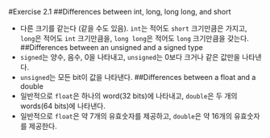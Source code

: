 #Exercise 2.1
##Differences between int, long, long long, and short
- 다른 크기를 같는다 (같을 수도 있음). `int`는 적어도 `short` 크기만큼은 가지고, `long`은 적어도 `int` 크기만큼을, `long long`은 적어도 `long` 크기만큼을 갖는다.
##Differences between an unsigned and a signed type
- `signed`는 양수, 음수, 0을 나타내고, `unsigned`는 0보다 크거나 같은 값만을 나타낸다. 
- `unsigned`는 모든 bit이 값을 나타낸다. 
##Differences between a float and a double
- 일반적으로 `float`은 하나의 word(32 bits)에 나타내고, `double`은 두 개의 words(64 bits)에 나타낸다.
- 일반적으로 `float`은 약 7개의 유효숫자를 제공하고, `double`은 약 16개의 유효숫자를 제공한다.
